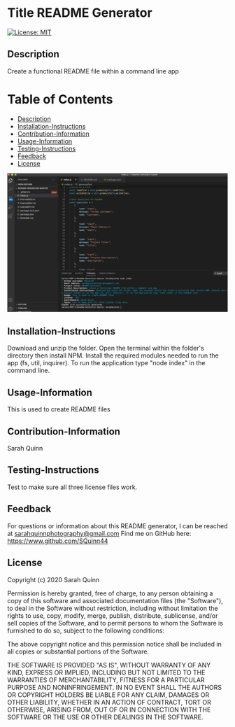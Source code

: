 
  # Title README Generator
 [![License: MIT](https://img.shields.io/badge/License-MIT-blue.svg)](https://opensource.org/licenses/MIT)


  ## Description
  Create a functional README file within a command line app

  # Table of Contents
  - [Description](#Description)
  - [Installation-Instructions](#Installation-Instructions)
  - [Contribution-Information](#Contribution-Information)
  - [Usage-Information](#Usage-Information)
  - [Testing-Instructions](#Testing-Instructions)
  - [Feedback](#Feedback)
  - [License](#License)

 [![README GEN DEMO](./assets/index.PNG)](https://drive.google.c")
  
  ## Installation-Instructions
   Download and unzip the folder. Open the terminal within the folder's directory then install NPM. Install the required modules needed to run the app (fs, util, inquirer). To run the application type "node index" in the command line.

  ## Usage-Information
  This is used to create README files

  ## Contribution-Information
 Sarah Quinn

  ## Testing-Instructions
   Test to make sure all three license files work.

  ## Feedback 
 For questions or information about this README generator, I can be reached at sarahquinnphotography@gmail.com 
    Find me on GitHub here: https://www.github.com/SQuinn44
  
  ## License
  Copyright (c) 2020 Sarah Quinn

Permission is hereby granted, free of charge, to any person obtaining a copy
of this software and associated documentation files (the "Software"), to deal
in the Software without restriction, including without limitation the rights
to use, copy, modify, merge, publish, distribute, sublicense, and/or sell
copies of the Software, and to permit persons to whom the Software is
furnished to do so, subject to the following conditions:

The above copyright notice and this permission notice shall be included in all
copies or substantial portions of the Software.

THE SOFTWARE IS PROVIDED "AS IS", WITHOUT WARRANTY OF ANY KIND, EXPRESS OR
IMPLIED, INCLUDING BUT NOT LIMITED TO THE WARRANTIES OF MERCHANTABILITY,
FITNESS FOR A PARTICULAR PURPOSE AND NONINFRINGEMENT. IN NO EVENT SHALL THE
AUTHORS OR COPYRIGHT HOLDERS BE LIABLE FOR ANY CLAIM, DAMAGES OR OTHER
LIABILITY, WHETHER IN AN ACTION OF CONTRACT, TORT OR OTHERWISE, ARISING FROM,
OUT OF OR IN CONNECTION WITH THE SOFTWARE OR THE USE OR OTHER DEALINGS IN THE
SOFTWARE.
  
